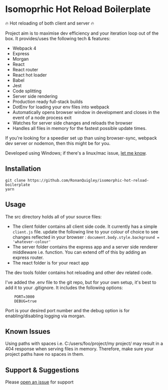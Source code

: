 # Isomoprhic Hot Reload Boilerplate

:fire: Hot reloading of both client and server :fire:

Project aim is to maximise dev efficiency and your iteration loop out of the box. It provides/uses the following tech & features:

-   Webpack 4
-   Express
-   Morgan
-   React
-   React router
-   React hot loader
-   Babel
-   Jest
-   Code splitting
-   Server side rendering
-   Production ready full-stack builds
-   DotEnv for loading your env files into webpack
-   Automatically opens browser window in development and closes in the event of a node process exit
-   Watches for server side changes and reloads the browser
-   Handles all files in memory for the fastest possible update times.

If you're looking for a speedier set up than using browser-sync, webpack dev server or nodemon, then this might be for you.

Developed using Windows; if there's a linux/mac issue, [let me know](https://github.com/RonanQuigley/isomorphic-hot-reload-boilerplate/issues).

## Installation

```
git clone https://github.com/RonanQuigley/isomorphic-hot-reload-boilerplate
yarn
```

## Usage

The src directory holds all of your source files:

-   The client folder contains all client side code. It currently has a simple `client.js` file. update the following line to your colour of choice to see changes reflected in your browser : `document.body.style.background = 'whatever-colour'`
-   The server folder contains the express app and a server side renderer middleware i.e. function. You can extend off of this by adding an express router.
-   The react folder is for your react app

The dev tools folder contains hot reloading and other dev related code.

I've added the .env file to the git repo, but for your own setup, it's best to add it to your .gitignore. It includes the following options:

```
    PORT=3000
    DEBUG=true
```

Port is your desired port number and the debug option is for enabling/disabling logging via morgan.

## Known Issues

Using paths with spaces i.e. C:/users/foo/project/my project/ may result in a 404 response when serving files in memory. Therefore, make sure your project paths have no spaces in them.

## Support & Suggestions

Please [open an issue](https://github.com/RonanQuigley/isomorphic-hot-reload-boilerplate/issues) for support
